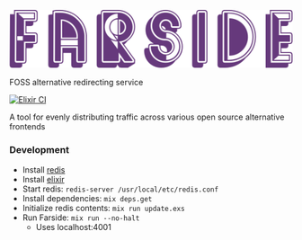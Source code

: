 ![Farside](img/farside.png)

FOSS alternative redirecting service

[![Elixir CI](https://github.com/benbusby/privacy-revolver/actions/workflows/elixir.yml/badge.svg)](https://github.com/benbusby/privacy-revolver/actions/workflows/elixir.yml)

A tool for evenly distributing traffic across various open source alternative frontends

### Development

- Install [redis](https://redis.io)
- Install [elixir](https://elixir-lang.org/install.html)
- Start redis: `redis-server /usr/local/etc/redis.conf`
- Install dependencies: `mix deps.get`
- Initialize redis contents: `mix run update.exs`
- Run Farside: `mix run --no-halt`
  - Uses localhost:4001
